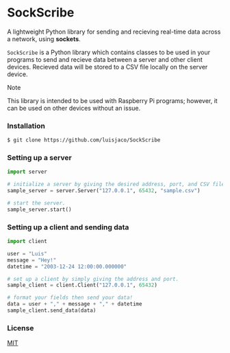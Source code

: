 # SockScribe
A lightweight Python library for sending and recieving real-time data across a network, using **sockets**.

`SockScribe` is a Python library which contains classes to be used in your programs to send and recieve data between a server and other client devices. Recieved data will be stored to a CSV file locally on the server device.

> [!NOTE]  
> This library is intended to be used with Raspberry Pi programs; however, it can be used on other devices without an issue.

### Installation

```bash
$ git clone https://github.com/luisjaco/SockScribe
```

### Setting up a server

```python
import server

# initialize a server by giving the desired address, port, and CSV file path.
sample_server = server.Server("127.0.0.1", 65432, "sample.csv")

# start the server.
sample_server.start()
```

### Setting up a client and sending data

```python
import client

user = "Luis"
message = "Hey!"
datetime = "2003-12-24 12:00:00.000000"

# set up a client by simply giving the address and port.
sample_client = client.Client("127.0.0.1", 65432)

# format your fields then send your data!
data = user + "," + message + "," + datetime
sample_client.send_data(data)
```

### License
[MIT](https://choosealicense.com/licenses/mit/)
